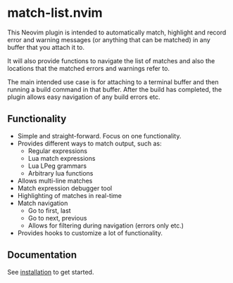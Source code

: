 # match-list.nvim

This Neovim plugin is intended to automatically match, highlight and record
error and warning messages (or anything that can be matched) in any buffer
that you attach it to.

It will also provide functions to navigate the list of matches and also the
locations that the matched errors and warnings refer to.

The main intended use case is for attaching to a terminal buffer and then
running a build command in that buffer. After the build has completed, the
plugin allows easy navigation of any build errors etc.

## Functionality

- Simple and straight-forward. Focus on one functionality.
- Provides different ways to match output, such as:
  - Regular expressions
  - Lua match expressions
  - Lua LPeg grammars
  - Arbitrary lua functions
- Allows multi-line matches
- Match expression debugger tool
- Highlighting of matches in real-time
- Match navigation
  - Go to first, last
  - Go to next, previous
  - Allows for filtering during navigation (errors only etc.)
- Provides hooks to customize a lot of functionality.

## Documentation

See [installation](doc/01-installation.md) to get started.

